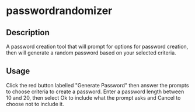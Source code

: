 # passwordrandomizer

## Description

A password creation tool that will prompt for options for password creation, then will generate a random password based on your selected criteria.

## Usage

Click the red button labelled "Generate Password" then answer the prompts to choose criteria to create a password. Enter a password length between 10 and 20, then select Ok to include what the prompt asks and Cancel to choose not to include it.

